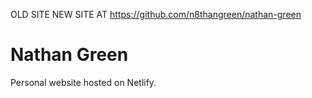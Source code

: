 OLD SITE
NEW SITE AT https://github.com/n8thangreen/nathan-green

# Nathan Green
Personal website hosted on Netlify.
